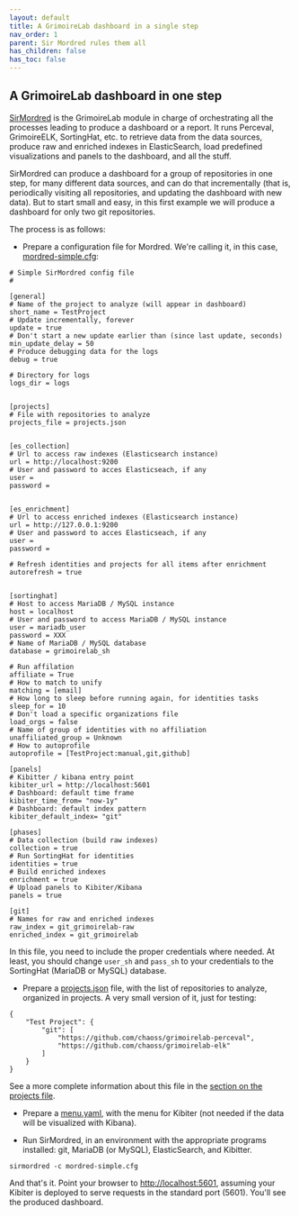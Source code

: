 ```yaml
---
layout: default
title: A GrimoireLab dashboard in a single step
nav_order: 1
parent: Sir Mordred rules them all
has_children: false
has_toc: false
---
```


## A GrimoireLab dashboard in one step

[SirMordred](https://github.com/chaoss/grimoirelab-sirmordred)
is the GrimoireLab module in charge of orchestrating all
the processes leading to produce a dashboard or a report.
It runs Perceval, GrimoireELK, SortingHat, etc. to retrieve
data from the data sources, 
produce raw and enriched indexes in ElasticSearch,
load predefined visualizations and panels to the dashboard,
and all the stuff.

SirMordred can produce a dashboard for a group of repositories in one step,
for many different data sources, and can do that incrementally
(that is, periodically visiting all repositories,
and updating the dashboard with new data).
But to start small and easy, in this first example we will produce a dashboard
for only two git repositories.

The process is as follows:

* Prepare a configuration file for Mordred.
We're calling it, in this case, [mordred-simple.cfg](files/mordred-simple.cfg):

```
# Simple SirMordred config file
#

[general]
# Name of the project to analyze (will appear in dashboard)
short_name = TestProject
# Update incrementally, forever
update = true
# Don't start a new update earlier than (since last update, seconds)
min_update_delay = 50
# Produce debugging data for the logs
debug = true

# Directory for logs
logs_dir = logs


[projects]
# File with repositories to analyze
projects_file = projects.json


[es_collection]
# Url to access raw indexes (Elasticsearch instance)
url = http://localhost:9200
# User and password to acces Elasticseach, if any
user =
password =


[es_enrichment]
# Url to access enriched indexes (Elasticsearch instance)
url = http://127.0.0.1:9200
# User and password to acces Elasticseach, if any
user =
password =

# Refresh identities and projects for all items after enrichment
autorefresh = true


[sortinghat]
# Host to access MariaDB / MySQL instance
host = localhost
# User and password to access MariaDB / MySQL instance
user = mariadb_user
password = XXX
# Name of MariaDB / MySQL database
database = grimoirelab_sh

# Run affilation
affiliate = True
# How to match to unify
matching = [email]
# How long to sleep before running again, for identities tasks
sleep_for = 10
# Don't load a specific organizations file
load_orgs = false
# Name of group of identities with no affiliation
unaffiliated_group = Unknown
# How to autoprofile
autoprofile = [TestProject:manual,git,github]

[panels]
# Kibitter / kibana entry point
kibiter_url = http://localhost:5601
# Dashboard: default time frame
kibiter_time_from= "now-1y"
# Dashboard: default index pattern
kibiter_default_index= "git"

[phases]
# Data collection (build raw indexes)
collection = true
# Run SortingHat for identities
identities = true
# Build enriched indexes
enrichment = true
# Upload panels to Kibiter/Kibana
panels = true

[git]
# Names for raw and enriched indexes
raw_index = git_grimoirelab-raw
enriched_index = git_grimoirelab
```

In this file, you need to include the proper credentials where needed. At least, you should change `user_sh` and `pass_sh` to your credentials to the SortingHat (MariaDB or MySQL) database.

* Prepare a [projects.json](files/projects.json) file, with the list of repositories to analyze, organized in projects. A very small version of it, just for testing:

```
{
    "Test Project": {
        "git": [
            "https://github.com/chaoss/grimoirelab-perceval",
            "https://github.com/chaoss/grimoirelab-elk"
        ]
    }
}
```

See a more complete information about this file in the [section on the projects file](projects.md).

* Prepare a [menu.yaml](files/menu.yaml), with the menu for Kibiter (not needed if the data will be visualized with Kibana).

* Run SirMordred, in an environment with the appropriate programs
installed: git, MariaDB (or MySQL), ElasticSearch, and Kibitter.

```
sirmordred -c mordred-simple.cfg
```

And that's it.
Point your browser to [http://localhost:5601](http://localhost:5601),
assuming your Kibiter is deployed to serve requests in the standard port (5601). You'll see the produced dashboard.
